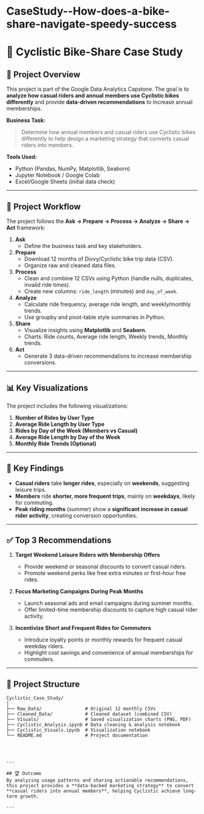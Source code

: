 # CaseStudy--How-does-a-bike-share-navigate-speedy-success
# 🚴 Cyclistic Bike-Share Case Study

## 📌 Project Overview
This project is part of the Google Data Analytics Capstone. The goal is to **analyze how casual riders and annual members use Cyclistic bikes differently** and provide **data-driven recommendations** to increase annual memberships.

**Business Task:**  
> Determine how annual members and casual riders use Cyclistic bikes differently to help design a marketing strategy that converts casual riders into members.

**Tools Used:**  
- Python (Pandas, NumPy, Matplotlib, Seaborn)  
- Jupyter Notebook / Google Colab  
- Excel/Google Sheets (initial data check)  

---

## 📂 Project Workflow
The project follows the **Ask → Prepare → Process → Analyze → Share → Act** framework:

1. **Ask**  
   - Define the business task and key stakeholders.
2. **Prepare**  
   - Download 12 months of Divvy/Cyclistic bike trip data (CSV).  
   - Organize raw and cleaned data files.
3. **Process**  
   - Clean and combine 12 CSVs using Python (handle nulls, duplicates, invalid ride times).  
   - Create new columns: `ride_length` (minutes) and `day_of_week`.
4. **Analyze**  
   - Calculate ride frequency, average ride length, and weekly/monthly trends.  
   - Use groupby and pivot-table style summaries in Python.
5. **Share**  
   - Visualize insights using **Matplotlib** and **Seaborn**.  
   - Charts: Ride counts, Average ride length, Weekly trends, Monthly trends.
6. **Act**  
   - Generate 3 data-driven recommendations to increase membership conversions.

---

## 📊 Key Visualizations
The project includes the following visualizations:

1. **Number of Rides by User Type**  
2. **Average Ride Length by User Type**  
3. **Rides by Day of the Week (Members vs Casual)**  
4. **Average Ride Length by Day of the Week**  
5. **Monthly Ride Trends (Optional)**  

---

## 🔑 Key Findings
- **Casual riders** take **longer rides**, especially on **weekends**, suggesting leisure trips.  
- **Members** ride **shorter, more frequent trips**, mainly on **weekdays**, likely for commuting.  
- **Peak riding months** (summer) show a **significant increase in casual rider activity**, creating conversion opportunities.

---

## ✅ Top 3 Recommendations
1. **Target Weekend Leisure Riders with Membership Offers**  
   - Provide weekend or seasonal discounts to convert casual riders.  
   - Promote weekend perks like free extra minutes or first-hour free rides.

2. **Focus Marketing Campaigns During Peak Months**  
   - Launch seasonal ads and email campaigns during summer months.  
   - Offer limited-time membership discounts to capture high casual rider activity.

3. **Incentivize Short and Frequent Rides for Commuters**  
   - Introduce loyalty points or monthly rewards for frequent casual weekday riders.  
   - Highlight cost savings and convenience of annual memberships for commuters.

---

## 📂 Project Structure
```plaintext
Cyclistic_Case_Study/
│
├── Raw_Data/                # Original 12 monthly CSVs
├── Cleaned_Data/            # Cleaned dataset (combined CSV)
├── Visuals/                 # Saved visualization charts (PNG, PDF)
├── Cyclistic_Analysis.ipynb # Data cleaning & analysis notebook
├── Cyclistic_Visuals.ipynb  # Visualization notebook
└── README.md                # Project documentation




---

## 🏆 Outcome
By analyzing usage patterns and sharing actionable recommendations, this project provides a **data-backed marketing strategy** to convert **casual riders into annual members**, helping Cyclistic achieve long-term growth.

---
